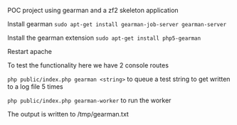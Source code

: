 POC project using gearman and a zf2 skeleton application

Install gearman
`sudo apt-get install gearman-job-server gearman-server`

Install the gearman extension
`sudo apt-get install php5-gearman`

Restart apache


To test the functionality here we have 2 console routes

`php public/index.php gearman <string>` to queue a test string to get written to a log file 5 times

`php public/index.php gearman-worker` to run the worker

The output is written to /tmp/gearman.txt

